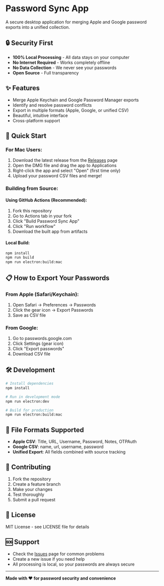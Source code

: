# Password Sync App

A secure desktop application for merging Apple and Google password exports into a unified collection.

## 🔒 Security First
- **100% Local Processing** - All data stays on your computer
- **No Internet Required** - Works completely offline
- **No Data Collection** - We never see your passwords
- **Open Source** - Full transparency

## ✨ Features
- Merge Apple Keychain and Google Password Manager exports
- Identify and resolve password conflicts
- Export in multiple formats (Apple, Google, or unified CSV)
- Beautiful, intuitive interface
- Cross-platform support

## 🚀 Quick Start

### For Mac Users:
1. Download the latest release from the [Releases](../../releases) page
2. Open the DMG file and drag the app to Applications
3. Right-click the app and select "Open" (first time only)
4. Upload your password CSV files and merge!

### Building from Source:

#### Using GitHub Actions (Recommended):
1. Fork this repository
2. Go to Actions tab in your fork
3. Click "Build Password Sync App"
4. Click "Run workflow"
5. Download the built app from artifacts

#### Local Build:
```bash
npm install
npm run build
npm run electron:build:mac
```

## 📋 How to Export Your Passwords

### From Apple (Safari/Keychain):
1. Open Safari → Preferences → Passwords
2. Click the gear icon → Export Passwords
3. Save as CSV file

### From Google:
1. Go to passwords.google.com
2. Click Settings (gear icon)
3. Click "Export passwords"
4. Download CSV file

## 🛠️ Development

```bash
# Install dependencies
npm install

# Run in development mode
npm run electron:dev

# Build for production
npm run electron:build:mac
```

## 📄 File Formats Supported

- **Apple CSV**: Title, URL, Username, Password, Notes, OTPAuth
- **Google CSV**: name, url, username, password
- **Unified Export**: All fields combined with source tracking

## 🤝 Contributing

1. Fork the repository
2. Create a feature branch
3. Make your changes
4. Test thoroughly
5. Submit a pull request

## 📜 License

MIT License - see LICENSE file for details

## 🆘 Support

- Check the [Issues](../../issues) page for common problems
- Create a new issue if you need help
- All processing is local, so your passwords are always secure

---

**Made with ❤️ for password security and convenience**